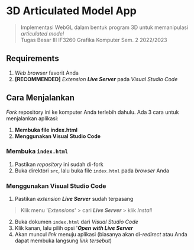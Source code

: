 # 3D Articulated Model App
>Implementasi WebGL dalam bentuk program 3D untuk memanipulasi _articulated model_ <br>
>Tugas Besar III IF3260 Grafika Komputer Sem. 2 2022/2023

## Requirements
1. _Web browser_ favorit Anda
2. **[RECOMMENDED]** _Extension_ **_Live Server_** pada _Visual Studio Code_

## Cara Menjalankan
_Fork_ repository ini ke komputer Anda terlebih dahulu. Ada 3 cara untuk menjalankan aplikasi:
1. **Membuka file index.html**
2. **Menggunakan Visual Studio Code**

### Membuka `index.html`
1. Pastikan _repository_ ini sudah di-fork
2. Buka direktori `src`, lalu buka file `index.html` pada _browser_ Anda

### Menggunakan Visual Studio Code
1. Pastikan _extension_ **_Live Server_** sudah terpasang
> Klik menu '_Extensions_' > cari **_Live Server_** > klik _Install_
2. Buka dokumen `index.html` dari _Visual Studio Code_
3. Klik kanan, lalu pilih opsi '**_Open with Live Server_**
4. Akan muncul _link_ menuju aplikasi (biasanya akan di-_redirect_ atau Anda dapat membuka langsung _link tersebut_)

